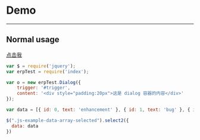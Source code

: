 # Demo

---

## Normal usage
<a href="#" id="trigger">点击我</a>
<span class="js-example-data-array-selected" style="width:200px" selected="2">
</span>

````javascript
var $ = require('jquery');
var erpTest = require('index');

var o = new erpTest.Dialog({
    trigger: '#trigger',
    content: '<div style="padding:20px">这是 dialog 容器的内容</div>'
});

var data = [{ id: 0, text: 'enhancement' }, { id: 1, text: 'bug' }, { id: 2, text: 'duplicate' }, { id: 3, text: 'invalid' }, { id: 4, text: 'wontfix' }];

$(".js-example-data-array-selected").select2({
  data: data
})

````